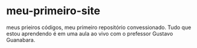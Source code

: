 # meu-primeiro-site
 meus prieiros códigos, meu primeiro repositório convessionado.
 Tudo que estou aprendendo é em uma aula ao vivo com o prefessor Gustavo Guanabara.
